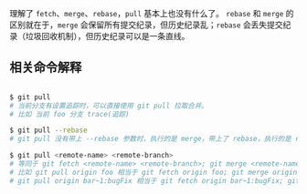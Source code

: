 
理解了 `fetch`、`merge`、`rebase`，`pull` 基本上也没有什么了。
`rebase` 和 `merge` 的区别就在于，`merge` 会保留所有提交纪录，但历史纪录乱；`rebase` 会丢失提交纪录（垃圾回收机制），但历史纪录可以是一条直线。

## 相关命令解释

```bash

$ git pull
# 当前分支有设置追踪时，可以直接使用 git pull 拉取合并。
# 比如 当前 foo 分支 trace(追踪) 

$ git pull --rebase
# git pull 没有带上 --rebase 参数时，执行的是 merge，带上了 rebase，执行的是 rebase.

$ git pull <remote-name> <remote-branch>
# 等同于 git fetch <remote-name> <remote-branch>; git merge <remote-name>/<remote-branch>.
# 比如 git pull origin foo 相当于 git fetch origin foo; git merge origin/foo.
# git pull origin bar~1:bugFix 相当于 git fetch origin bar~1:bugFix; git merge bugFix.


```